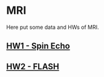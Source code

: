 # MRI

Here put some data and HWs of MRI.

## [HW1 - Spin Echo](Spin_echo_12echo_HW1)

## [HW2 - FLASH](FLASH_HW2)
